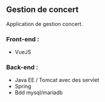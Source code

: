 ## Gestion de concert

Application de gestion concert.

### Front-end :
* VueJS
### Back-end :
* Java EE / Tomcat avec des servlet
* Spring
* Bdd mysql/mariadb
